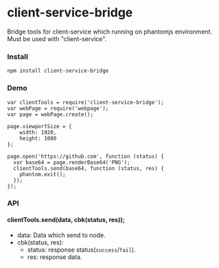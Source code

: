 # client-service-bridge
Bridge tools for client-service which running on phantomjs environment. Must be used with "client-service".

### Install
```
npm install client-service-bridge
```

### Demo
```
var clientTools = require('client-service-bridge');
var webPage = require('webpage');
var page = webPage.create();

page.viewportSize = {
    width: 1920,
    height: 1080
};

page.open('https://github.com', function (status) {
  var base64 = page.renderBase64('PNG');
  clientTools.send(base64, function (status, res) {
    phantom.exit();
  });
});
```

### API

#### clientTools.send(data, cbk(status, res));
* data: Data which send to node.
* cbk(status, res):
	* status: response status(`success`/`fail`).
	* res: response data.